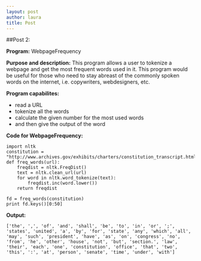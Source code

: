 ```yaml
---
layout: post
author: laura
title: Post
---
```


##Post 2:

__Program:__ WebpageFrequency

__Purpose and description:__ This program allows a user to tokenize a webpage and get the most frequent words used in it. This program would be useful for those who need to stay abreast of the commonly spoken words on the internet, i.e. copywriters, webdesigners, etc.
	
__Program capabilites:__
* read a URL
* tokenize all the words
* calculate the given number for the most used words
* and then give the output of the word

	
__Code for WebpageFrequency:__

```
import nltk
constitution = "http://www.archives.gov/exhibits/charters/constitution_transcript.html"
def freq_words(url):
    freqdist = nltk.FreqDist()
    text = nltk.clean_url(url)
    for word in nltk.word_tokenize(text):
        freqdist.inc(word.lower())
    return freqdist
 	
fd = freq_words(constitution)
print fd.keys()[0:50]
```						

__Output:__

```
['the', ',', 'of', 'and', 'shall', 'be', 'to', 'in', 'or', ';', 'states', 'united', 'a', 'by', 'for', 'state', 'any', 'which', 'all', 'may', 'such', 'president', 'have', 'as', 'on', 'congress', 'no', 'from', 'he', 'other', 'house', 'not', 'but', 'section.', 'law', 'their', 'each', 'one', 'constitution', 'office', 'that', 'two', 'this', ':', 'at', 'person', 'senate', 'time', 'under', 'with']
```

